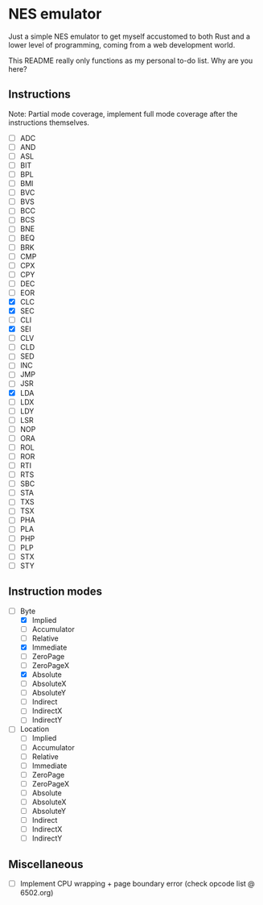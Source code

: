 # NES emulator

Just a simple NES emulator to get myself accustomed to both Rust and a lower level of programming, coming from a web development world.

This README really only functions as my personal to-do list. Why are you here?

## Instructions

Note: Partial mode coverage, implement full mode coverage after the instructions themselves.

- [ ] ADC
- [ ] AND
- [ ] ASL
- [ ] BIT
- [ ] BPL
- [ ] BMI
- [ ] BVC
- [ ] BVS
- [ ] BCC
- [ ] BCS
- [ ] BNE
- [ ] BEQ
- [ ] BRK
- [ ] CMP
- [ ] CPX
- [ ] CPY
- [ ] DEC
- [ ] EOR
- [x] CLC
- [x] SEC
- [ ] CLI
- [x] SEI
- [ ] CLV
- [ ] CLD
- [ ] SED
- [ ] INC
- [ ] JMP
- [ ] JSR
- [x] LDA
- [ ] LDX
- [ ] LDY
- [ ] LSR
- [ ] NOP
- [ ] ORA
- [ ] ROL
- [ ] ROR
- [ ] RTI
- [ ] RTS
- [ ] SBC
- [ ] STA
- [ ] TXS
- [ ] TSX
- [ ] PHA
- [ ] PLA
- [ ] PHP
- [ ] PLP
- [ ] STX
- [ ] STY

## Instruction modes
- [ ] Byte
  - [x] Implied
  - [ ] Accumulator
  - [ ] Relative
  - [x] Immediate
  - [ ] ZeroPage
  - [ ] ZeroPageX
  - [x] Absolute
  - [ ] AbsoluteX
  - [ ] AbsoluteY
  - [ ] Indirect
  - [ ] IndirectX
  - [ ] IndirectY
- [ ] Location
  - [ ] Implied
  - [ ] Accumulator
  - [ ] Relative
  - [ ] Immediate
  - [ ] ZeroPage
  - [ ] ZeroPageX
  - [ ] Absolute
  - [ ] AbsoluteX
  - [ ] AbsoluteY
  - [ ] Indirect
  - [ ] IndirectX
  - [ ] IndirectY

## Miscellaneous
- [ ] Implement CPU wrapping + page boundary error (check opcode list @ 6502.org)
